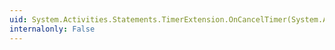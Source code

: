 ```yaml
---
uid: System.Activities.Statements.TimerExtension.OnCancelTimer(System.Activities.Bookmark)
internalonly: False
---
```

